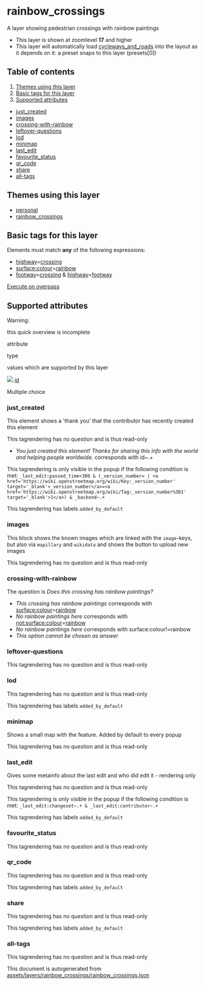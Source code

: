 [//]: # (WARNING: this file is automatically generated. Please find the sources at the bottom and edit those sources)

rainbow\_crossings
==================

A layer showing pedestrian crossings with rainbow paintings

*   This layer is shown at zoomlevel **17** and higher
*   This layer will automatically load [cycleways\_and\_roads](./cycleways_and_roads.md) into the layout as it depends on it: a preset snaps to this layer (presets\[0\])

Table of contents
-----------------

1.  [Themes using this layer](#-themes-using-this-layer-)
2.  [Basic tags for this layer](#-basic-tags-for-this-layer-)
3.  [Supported attributes](#-supported-attributes-)

*   [just\_created](#just_created)
*   [images](#images)
*   [crossing-with-rainbow](#crossing-with-rainbow)
*   [leftover-questions](#leftover-questions)
*   [lod](#lod)
*   [minimap](#minimap)
*   [last\_edit](#last_edit)
*   [favourite\_status](#favourite_status)
*   [qr\_code](#qr_code)
*   [share](#share)
*   [all-tags](#all-tags)

Themes using this layer
-----------------------

*   [personal](https://mapcomplete.org/personal)
*   [rainbow\_crossings](https://mapcomplete.org/rainbow_crossings)

Basic tags for this layer
-------------------------

Elements must match **any** of the following expressions:

*   [highway](https://wiki.openstreetmap.org/wiki/Key:highway)\=[crossing](https://wiki.openstreetmap.org/wiki/Tag:highway%3Dcrossing)
*   [surface:colour](https://wiki.openstreetmap.org/wiki/Key:surface:colour)\=[rainbow](https://wiki.openstreetmap.org/wiki/Tag:surface:colour%3Drainbow)
*   [footway](https://wiki.openstreetmap.org/wiki/Key:footway)\=[crossing](https://wiki.openstreetmap.org/wiki/Tag:footway%3Dcrossing) & [highway](https://wiki.openstreetmap.org/wiki/Key:highway)\=[footway](https://wiki.openstreetmap.org/wiki/Tag:highway%3Dfootway)

[Execute on overpass](http://overpass-turbo.eu/?Q=%5Bout%3Ajson%5D%5Btimeout%3A90%5D%3B%28%20%20%20%20nwr%5B%22highway%22%3D%22crossing%22%5D%28%7B%7Bbbox%7D%7D%29%3B%0A%20%20%20%20nwr%5B%22surface%3Acolour%22%3D%22rainbow%22%5D%28%7B%7Bbbox%7D%7D%29%3B%0A%20%20%20%20nwr%5B%22footway%22%3D%22crossing%22%5D%5B%22highway%22%3D%22footway%22%5D%28%7B%7Bbbox%7D%7D%29%3B%0A%29%3Bout%20body%3B%3E%3Bout%20skel%20qt%3B)

Supported attributes
--------------------

Warning:

this quick overview is incomplete

attribute

type

values which are supported by this layer

[![](https://mapcomplete.org/assets/svg/statistics.svg)](https://taginfo.openstreetmap.org/keys/id#values) [id](https://wiki.openstreetmap.org/wiki/Key:id)

Multiple choice

### just\_created

This element shows a 'thank you' that the contributor has recently created this element

This tagrendering has no question and is thus read-only

*   _You just created this element! Thanks for sharing this info with the world and helping people worldwide._ corresponds with id~.+

This tagrendering is only visible in the popup if the following condition is met: `_last_edit:passed_time<300 & (_version_number= | <a href='https://wiki.openstreetmap.org/wiki/Key:_version_number' target='_blank'>_version_number</a>=<a href='https://wiki.openstreetmap.org/wiki/Tag:_version_number%3D1' target='_blank'>1</a>) & _backend~.+`

This tagrendering has labels `added_by_default`

### images

This block shows the known images which are linked with the `image`\-keys, but also via `mapillary` and `wikidata` and shows the button to upload new images

This tagrendering has no question and is thus read-only

### crossing-with-rainbow

The question is _Does this crossing has rainbow paintings?_

*   _This crossing has rainbow paintings_ corresponds with [surface:colour](https://wiki.openstreetmap.org/wiki/Key:surface:colour)\=[rainbow](https://wiki.openstreetmap.org/wiki/Tag:surface:colour%3Drainbow)
*   _No rainbow paintings here_ corresponds with [not:surface:colour](https://wiki.openstreetmap.org/wiki/Key:not:surface:colour)\=[rainbow](https://wiki.openstreetmap.org/wiki/Tag:not:surface:colour%3Drainbow)
*   _No rainbow paintings here_ corresponds with surface:colour!=rainbow
*   _This option cannot be chosen as answer_

### leftover-questions

This tagrendering has no question and is thus read-only

### lod

This tagrendering has no question and is thus read-only

This tagrendering has labels `added_by_default`

### minimap

Shows a small map with the feature. Added by default to every popup

This tagrendering has no question and is thus read-only

### last\_edit

Gives some metainfo about the last edit and who did edit it - rendering only

This tagrendering has no question and is thus read-only

This tagrendering is only visible in the popup if the following condition is met: `_last_edit:changeset~.+ & _last_edit:contributor~.+`

This tagrendering has labels `added_by_default`

### favourite\_status

This tagrendering has no question and is thus read-only

### qr\_code

This tagrendering has no question and is thus read-only

This tagrendering has labels `added_by_default`

### share

This tagrendering has no question and is thus read-only

This tagrendering has labels `added_by_default`

### all-tags

This tagrendering has no question and is thus read-only

This document is autogenerated from [assets/layers/rainbow\_crossings/rainbow\_crossings.json](https://github.com/pietervdvn/MapComplete/blob/develop/assets/layers/rainbow_crossings/rainbow_crossings.json)
